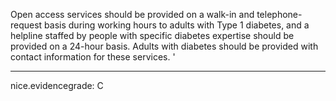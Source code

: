 Open access services should be provided on a walk-in and telephone-request basis during working hours to adults with Type 1 diabetes, and a helpline staffed by people with specific diabetes expertise should be provided on a 24-hour basis. Adults with diabetes should be provided with contact information for these services.
'

---
 nice.evidencegrade: C
